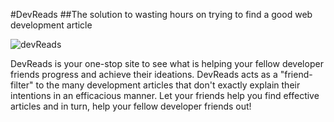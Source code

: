 #DevReads
##The solution to wasting hours on trying to find a good web development article

![devReads](https://github.com/Axolotlcoding/devReads/assets/49956464/09936ba1-6ac8-4f1f-9707-2add9d0991e3)

DevReads is your one-stop site to see what is helping your fellow developer friends progress and achieve their ideations.
DevReads acts as a "friend-filter" to the many development articles that don't exactly explain their intentions in an efficacious manner.
Let your friends help you find effective articles and in turn, help your fellow developer friends out!
